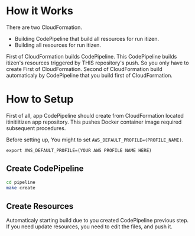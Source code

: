 # How it Works

There are two CloudFormation.

* Building CodePipeline that build all resources for run itizen.
* Building all resources for run itizen.

First of CloudFormation builds CodePipeline. This CodePipeline builds itizen's resources triggered by THIS repository's push.
So you only have to create First of CloudFormation. Second of CloudFormation build automaticaly by CodePipeline that you build first of CloudFormation.

# How to Setup

First of all, app CodePipeline should create from CloudFormation located itinitiitizen app repository.
This pushes Docker container image required subsequent procedures.

Before setting up, You might to set `AWS_DEFAULT_PROFILE=(PROFILE_NAME)`.

```
export AWS_DEFAULT_PROFILE=(YOUR AWS PROFILE NAME HERE)
```

## Create CodePipeline

```bash
cd pipeline
make create
```

## Create Resources

Automaticaly starting build due to you created CodePipeline previous step.
If you need update resources, you need to edit the files, and push it.

